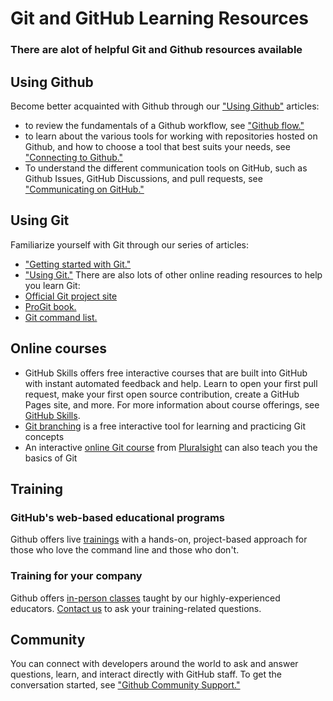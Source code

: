 # Git and GitHub Learning Resources 
### There are alot of helpful Git and Github resources available 

## Using Github
Become better acquainted with Github through our ["Using Github"](https://docs.github.com/en/get-started/using-github) articles: 
- to review the fundamentals of a Github workflow, see ["Github flow."](https://docs.github.com/en/get-started/using-github/github-flow)
- to learn about the various tools for working with repositories hosted on Github, and how to choose a tool that best suits your needs, see ["Connecting to Github."](https://docs.github.com/en/get-started/using-github/connecting-to-github)
- To understand the different communication tools on GitHub, such as Github Issues, GitHub Discussions, and pull requests, see ["Communicating on GitHub."](https://docs.github.com/en/get-started/using-github/communicating-on-github)

## Using Git 
Familiarize yourself with Git through our series of articles: 
- ["Getting started with Git."](https://docs.github.com/en/get-started/getting-started-with-git)
- ["Using Git."](https://docs.github.com/en/get-started/using-git)
 There are also lots of other online reading resources to help you learn Git:
- [Official Git project site](https://git-scm.com/)
- [ProGit book.](http://git-scm.com/book)
- [Git command list.](https://git-scm.com/docs)

 ## Online courses 
 - GitHub Skills offers free interactive courses that are built into GitHub with instant automated feedback and help. Learn to open your first pull request, make your first open source contribution, create a GitHub Pages site, and more. For more information about course offerings, see [GitHub Skills](https://skills.github.com/).
 - [Git branching](http://learngitbranching.js.org/) is a free interactive tool for learning and practicing Git concepts
 - An interactive [online Git course](https://www.pluralsight.com/courses/code-school-git-real) from [Pluralsight](https://www.pluralsight.com/codeschool) can also teach you the basics of Git

## Training 
### GitHub's web-based educational programs 
Github offers live [trainings](https://services.github.com/#upcoming-events) with a hands-on, project-based approach for those who love the command line and those who don't. 
### Training for your company 
Github offers [in-person classes](https://services.github.com/#offerings) taught by our highly-experienced educators. [Contact us](https://services.github.com/#contact) to ask your training-related questions. 

## Community 
You can connect with developers around the world to ask and answer questions, learn, and interact directly with GitHub staff. To get the conversation started, see ["Github Community Support."](https://github.com/orgs/community/discussions/)


